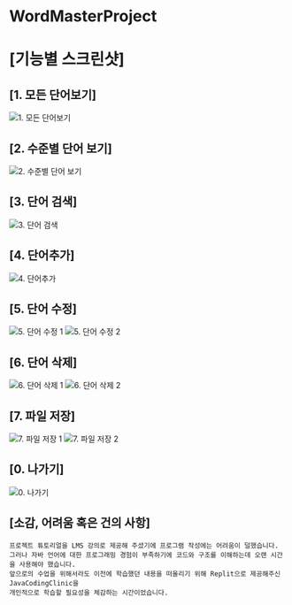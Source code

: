 # WordMasterProject

# [기능별 스크린샷]


## [1. 모든 단어보기]
![1. 모든 단어보기](https://github.com/markFT39/WordMasterProject/blob/main/screenshot/1.%20%EB%AA%A8%EB%93%A0%20%EB%8B%A8%EC%96%B4%EB%B3%B4%EA%B8%B0.JPG)


## [2. 수준별 단어 보기]
![2. 수준별 단어 보기](https://github.com/markFT39/WordMasterProject/blob/main/screenshot/2.%20%EC%88%98%EC%A4%80%EB%B3%84%20%EB%8B%A8%EC%96%B4%20%EB%B3%B4%EA%B8%B0.JPG)


## [3. 단어 검색]
![3. 단어 검색](https://github.com/markFT39/WordMasterProject/blob/main/screenshot/3.%20%EB%8B%A8%EC%96%B4%20%EA%B2%80%EC%83%89.JPG)


## [4. 단어추가]
![4. 단어추가](https://github.com/markFT39/WordMasterProject/blob/main/screenshot/4.%20%EB%8B%A8%EC%96%B4%EC%B6%94%EA%B0%80.JPG)


## [5. 단어 수정]
![5. 단어 수정 1](https://github.com/markFT39/WordMasterProject/blob/main/screenshot/5.%20%EB%8B%A8%EC%96%B4%20%EC%88%98%EC%A0%95%201.JPG)
![5. 단어 수정 2](https://github.com/markFT39/WordMasterProject/blob/main/screenshot/5.%20%EB%8B%A8%EC%96%B4%20%EC%88%98%EC%A0%95%202.JPG)


## [6. 단어 삭제]
![6. 단어 삭제 1](https://github.com/markFT39/WordMasterProject/blob/main/screenshot/6.%20%EB%8B%A8%EC%96%B4%20%EC%82%AD%EC%A0%9C%201.JPG)
![6. 단어 삭제 2](https://github.com/markFT39/WordMasterProject/blob/main/screenshot/6.%20%EB%8B%A8%EC%96%B4%20%EC%82%AD%EC%A0%9C%202.JPG)


## [7. 파일 저장]
![7. 파일 저장 1](https://github.com/markFT39/WordMasterProject/blob/main/screenshot/7.%20%ED%8C%8C%EC%9D%BC%20%EC%A0%80%EC%9E%A5%201.JPG)
![7. 파일 저장 2](https://github.com/markFT39/WordMasterProject/blob/main/screenshot/7.%20%ED%8C%8C%EC%9D%BC%20%EC%A0%80%EC%9E%A5%202.JPG)


## [0. 나가기]
![0. 나가기](https://github.com/markFT39/WordMasterProject/blob/main/screenshot/0.%20%EB%82%98%EA%B0%80%EA%B8%B0.JPG)


## [소감, 어려움 혹은 건의 사항]
```
프로젝트 튜토리얼을 LMS 강의로 제공해 주셨기에 프로그램 작성에는 어려움이 덜했습니다.   
그러나 자바 언어에 대한 프로그래밍 경험이 부족하기에 코드와 구조를 이해하는데 오랜 시간을 사용해야 했습니다.   
앞으로의 수업을 위해서라도 이전에 학습했던 내용을 떠올리기 위해 Replit으로 제공해주신 JavaCodingClinic을   
개인적으로 학습할 필요성을 체감하는 시간이었습니다.
```
